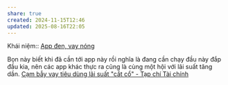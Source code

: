 ```yaml
---
share: true
created: 2024-11-15T12:46
updated: 2025-08-16T22:05
---
```

Khái niệm:: [App đen, vay nóng](../../../../../%CE%9E%20Kh%C3%A1i%20ni%E1%BB%87m/Vay,%20n%E1%BB%A3/App%20%C4%91en,%20vay%20n%C3%B3ng.md)

Bọn này biết khi đã cần tới app này rồi nghĩa là đang cần chạy đầu này đắp đầu kia, nên các app khác thực ra cũng là cùng một hội với lãi suất tăng dần. 
[Cạm bẫy vay tiêu dùng lãi suất "cắt cổ" - Tạp chí Tài chính](https://tapchitaichinh.vn/cam-bay-vay-tieu-dung-lai-suat-cat-co.html)
